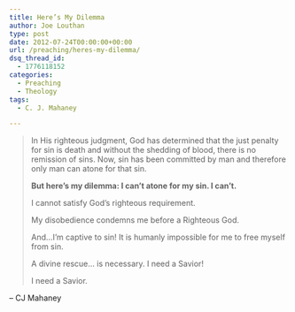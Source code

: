 ```yaml
---
title: Here’s My Dilemma
author: Joe Louthan
type: post
date: 2012-07-24T00:00:00+00:00
url: /preaching/heres-my-dilemma/
dsq_thread_id:
  - 1776118152
categories:
  - Preaching
  - Theology
tags:
  - C. J. Mahaney

---
```

> In His righteous judgment, God has determined that the just penalty for sin is death and without the shedding of blood, there is no remission of sins. Now, sin has been committed by man and therefore only man can atone for that sin.
> 
> **But here’s my dilemma: I can’t atone for my sin. I can’t.** 
> 
> I cannot satisfy God’s righteous requirement. 
> 
> My disobedience condemns me before a Righteous God. 
> 
> And…I’m captive to sin! It is humanly impossible for me to free myself from sin. 
> 
> A divine rescue… is necessary. I need a Savior!
> 
> I need a Savior.

&#8211; CJ Mahaney